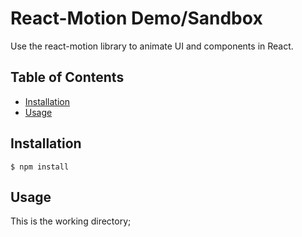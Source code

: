 # React-Motion Demo/Sandbox


Use the react-motion library to animate UI and components in React.

## Table of Contents

* [Installation](#installation)
* [Usage](#usage)


## Installation

    $ npm install


## Usage

This is the working directory;
